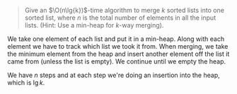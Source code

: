 > Give an $\O(n\lg{k})$-time algorithm to merge $k$ sorted lists into one
> sorted list, where $n$ is the total number of elements in all the input
> lists. (Hint: Use a min-heap for $k$-way merging).

We take one element of each list and put it in a min-heap. Along with each
element we have to track which list we took it from. When merging, we take the
minimum element from the heap and insert another element off the list it came
from (unless the list is empty). We continue until we empty the heap.

We have $n$ steps and at each step we're doing an insertion into the heap,
which is $\lg{k}$.
